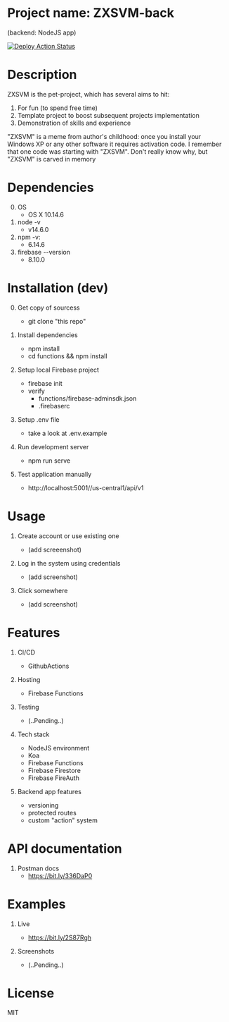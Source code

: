 # Project name: ZXSVM-back
(backend: NodeJS app)

[![Deploy Action Status](https://github.com/evasyuk/project-zxsvm/workflows/Node.js%20CI/badge.svg)](https://github.com/evasyuk/project-zxsvm/actions)

# Description
ZXSVM is the pet-project, which has several aims to hit:
1. For fun (to spend free time)
2. Template project to boost subsequent projects implementation
3. Demonstration of skills and experience 

"ZXSVM" is a meme from author's childhood: once you install your Windows XP or any other software it requires activation code. I remember that one code was starting with "ZXSVM". Don't really know why, but "ZXSVM" is carved in memory

# Dependencies
0. OS
    - OS X 10.14.6
1. node -v
    - v14.6.0
2. npm -v:
    - 6.14.6
3. firebase --version
    - 8.10.0

# Installation (dev)
0. Get copy of sourcess
    - git clone "this repo"

1. Install dependencies
    - npm install
    - cd functions && npm install

2. Setup local Firebase project
	- firebase init
	- verify
		- functions/firebase-adminsdk.json
		- .firebaserc

3. Setup .env file
	- take a look at .env.example

4. Run development server
    - npm run serve

5. Test application manually
    - http://localhost:5001/<firebase-project-id>/us-central1/api/v1

# Usage
1. Create account or use existing one
    - (add screeenshot)

2. Log in the system using credentials
    - (add screenshot)

3. Click somewhere
    - (add screenshot)

# Features
1. CI/CD
    - GithubActions

2. Hosting
    - Firebase Functions

3. Testing
    - (..Pending..)

4. Tech stack
    - NodeJS environment
    - Koa
    - Firebase Functions
    - Firebase Firestore
    - Firebase FireAuth

5. Backend app features
    - versioning
    - protected routes
    - custom "action" system

# API documentation
1. Postman docs
	- https://bit.ly/336DaP0

# Examples
1. Live
    - https://bit.ly/2S87Rgh

2. Screenshots
    - (..Pending..)

# License
MIT

